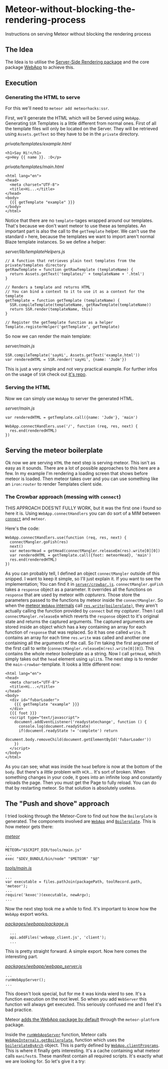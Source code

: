 # Meteor-without-blocking-the-rendering-process
Instructions on serving Meteor without blocking the rendering process

## The Idea

The Idea is to utilise the [Server-Side Rendering package](https://github.com/meteorhacks/meteor-ssr) and the core package [WebApp](https://github.com/meteor/meteor/tree/devel/packages/webapp) to achieve this.

## Execution

### Generating the HTML to serve

For this we'll need to `meteor add meteorhacks:ssr`.

First, we'll generate the HTML which will be Served using `WebApp`. Generating `SSR` Templates is a little different from normal ones. First of all the template files will only be located on the Server. They will be retrieved using `Assets.getText` so they have to be in the `private` directory.

_private/templates/example.html_

```
<h1>Say Hi!</h1>
<p>Hey {{ name }}. :O</p>
```

_private/templates/main.html_

```
<html lang="en">
<head>
  <meta charset="UTF-8">
  <title>Hi...</title>
</head>
<body>
  {{{ getTemplate "example" }}}
</body>
</html>
```

Notice that there are no `template`-tages wrapped around our templates. That's because we don't want meteor to use these as templates. An important part is also the call to the `getTemplate` helper. We can't use the standard `>` here, because the templates we want to import aren't normal Blaze template instances. So we define a helper:

_server/lib/templateHelpers.js_

```
// A function that retrieves plain text templates from the private/templates directory
getRawTemplate = function getRawTemplate (templateName) {
  return Assets.getText('templates/' + templateName + '.html')
}

// Renders a template and returns HTML
// You can bind a context to it to use it as a context for the template
getTemplate = function getTemplate (templateName) {
  SSR.compileTemplate(templateName, getRawTemplate(templateName))
  return SSR.render(templateName, this)
}

// Register the getTemplate function as a helper
Template.registerHelper('getTemplate', getTemplate)
```

So now we can render the main template:

_server/main.js_

```
SSR.compileTemplate('sayHi', Assets.getText('example.html'))
var renderedHTML = SSR.render('sayHi', {name: 'Jude'})
```

This is just a very simple and not very practical example. For further infos on the usage of `SSR` check out [it's repo](https://github.com/meteorhacks/meteor-ssr).

### Serving the HTML

Now we can simply use `WebApp` to server the generated HTML.

_server/main.js_

```
var renderedHTML = getTemplate.call({name: 'Jude'}, 'main')

WebApp.connectHandlers.use('/', function (req, res, next) {
  res.end(renderedHTML)
})
```

## Serving the meteor boilerplate

Ok now we are serving `HTML` the next step is serving meteor. This isn't as easy as it sounds. There are a lot of possible approaches to this here are a few. In my example I'm rendering a loading screen that shows before meteor is loaded. Then meteor takes over and you can use something like an `iron:router` to render Templates client side.

### The Crowbar approach (messing with `connect`)

THIS APPROACH DOES'NT FULLY WORK, but it was the first one i found so here it is. Using `WebApp.connectHandlers` you can do sort of a MIM between [`connect`](https://github.com/senchalabs/connect/) and `meteor`.

Here's the code:

```
WebApp.connectHandlers.use(function (req, res, next) {
  connectMangler.goFish(res)
  next()
  var meteorHead = getHead(connectMangler.releaseEm(res).write[0][0])
  var renderedHTML = getTemplate.call({foot: meteorHead}, 'main')
  res.end(renderedHTML)
})
```

As you can probably tell, I defined an object `connectMangler` outside of this snipped. I want to keep it simple, so I'll just explain it. If you want to see the implementation; You can find it in [`server/crowbar.js`](https://github.com/Kriegslustig/Meteor-without-blocking-the-rendering-process/blob/master/server/crowbar.js). `connectMangler.goFish` takes a `response` object as a parameter. It overrides all the functions on `response` that are used by meteor with *capturers*. Those store the parameters passed to the functions by meteor inside the `connectMangler`. So when the [meteor `WebApp` internals](https://github.com/meteor/meteor/blob/devel/packages/webapp/webapp_server.js) call [`res.write(boilerplate)`](https://github.com/meteor/meteor/blob/devel/packages/webapp/webapp_server.js#L692), they aren't actually calling the function provided by `connect` but my *capturer*. Then I call `connectMangler.releaseEm` which reverts the `response` object to it's original state and returns the captured arguments. The captured arguments are stored inside an object which has a key containing an array for each function of `response` that was replaced. So it has one called `write`. It contains an array for each time `res.write` was called and another one containing all the arguments of the call. So I'm taking the first argument of the first call to write (`connectMangler.releaseEm(res).write[0][0]`). This contains the whole meteor boilerplate as a string. Now I call `getHead`, which simply takes out the `head` element using `split`s. The next step is to render the `main-crowbar`-template. It looks a little different now:

```
<html lang="en">
<head>
  <meta charset="UTF-8">
  <title>Hi...</title>
</head>
<body>
  <div id="fubarLoader">
    {{{ getTemplate "example" }}}
  </div>
  {{{ foot }}}
  <script type="text/javascript">
    document.addEventListener('readystatechange', function () {
      console.log(document.readyState)
      if(document.readyState != 'complete') return
      document.body.removeChild(document.getElementById('fubarLoader'))
    })
  </script>
</body>
</html>
```

As you can see; what was inside the `head` before is now at the bottom of the `body`. But there's a *little* problem with `HCR`... It's sort of broken. When something changes in your code, it goes into an infinite loop and constantly reloads the page. Then you must get the Page to fully reload. You can do that by restarting meteor. So that solution is absolutely useless.


## The "Push and shove" approach

I tried looking through the Meteor-Core to find out how the `Boilerplate` is generated. The components involved are [`WebApp`](https://github.com/meteor/meteor/tree/devel/packages/webapp) and [`Boilerplate`](https://github.com/meteor/meteor/tree/devel/packages/boilerplate-generator). This is how meteor gets there:

[_meteor_](https://github.com/meteor/meteor/blob/devel/meteor#L133)
```
...
METEOR="$SCRIPT_DIR/tools/main.js"
...
exec "$DEV_BUNDLE/bin/node" "$METEOR" "$@"
````

[_tools/main.js_](https://github.com/meteor/meteor/blob/devel/tools/main.js#L490)
```
...
var executable = files.pathJoin(packagePath, toolRecord.path, 'meteor');
...
require('kexec')(executable, newArgv);
...
```

Now the next step took me a while to find. It's important to know how the `WebApp` export works.

[_packages/webapp/package.js_](https://github.com/meteor/meteor/blob/devel/packages/webapp/package.js#L36)
```
  ...
  api.addFiles('webapp_client.js', 'client');
  ...
```

This is pretty straight forward. A simple export. Now here comes the interesting part.

[_packages/webapp/webapp_server.js_](https://github.com/meteor/meteor/blob/devel/packages/webapp/webapp_server.js#L763)
```
...
runWebAppServer();
...
```

This doesn't look special, but for me it was kinda wierd to see. It's a function execution on the root level. So when you add `WebServer` this function will always get executed. This seriously confused me and I feel it's bad practice.

Meteor [adds the WebApp package by default](https://github.com/meteor/meteor/blob/832e6fe44f3635cae060415d6150c0105f2bf0f6/packages/meteor-platform/package.js#L20) through the `meteor-platform` package.

Inside the [`runWebAppServer`](https://github.com/meteor/meteor/blob/devel/packages/webapp/webapp_server.js#L442) function, Meteor calls [`WebAppInternals.getBoilerplate`](https://github.com/meteor/meteor/blob/devel/packages/webapp/webapp_server.js#L243), function which uses the [`boilerplateByArch`](https://github.com/meteor/meteor/blob/devel/packages/webapp/webapp_server.js#L552) object. This is partly defined by [`WebApp.clientPrograms`](https://github.com/meteor/meteor/blob/devel/packages/webapp/webapp_server.js#L497). This is where it finally gets interesting. It's a cache containing what meteor calls `manifest`s. These manifest contain all required scripts. It's exactly what we are looking for. So let's give it a try:



